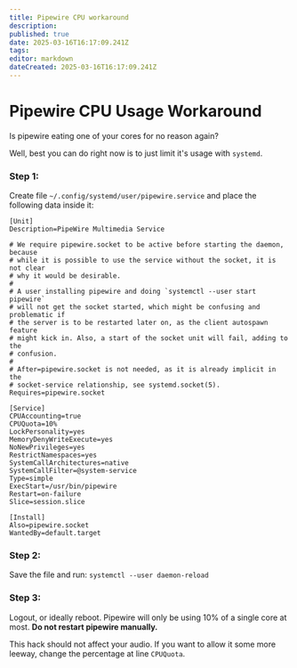 ```yaml
---
title: Pipewire CPU workaround
description:
published: true
date: 2025-03-16T16:17:09.241Z
tags:
editor: markdown
dateCreated: 2025-03-16T16:17:09.241Z
---
```


# Pipewire CPU Usage Workaround

Is pipewire eating one of your cores for no reason again?

Well, best you can do right now is to just limit it's usage with `systemd`.

### Step 1:

Create file `~/.config/systemd/user/pipewire.service` and place the following data inside it:

```
[Unit]
Description=PipeWire Multimedia Service

# We require pipewire.socket to be active before starting the daemon, because
# while it is possible to use the service without the socket, it is not clear
# why it would be desirable.
#
# A user installing pipewire and doing `systemctl --user start pipewire`
# will not get the socket started, which might be confusing and problematic if
# the server is to be restarted later on, as the client autospawn feature
# might kick in. Also, a start of the socket unit will fail, adding to the
# confusion.
#
# After=pipewire.socket is not needed, as it is already implicit in the
# socket-service relationship, see systemd.socket(5).
Requires=pipewire.socket

[Service]
CPUAccounting=true
CPUQuota=10%
LockPersonality=yes
MemoryDenyWriteExecute=yes
NoNewPrivileges=yes
RestrictNamespaces=yes
SystemCallArchitectures=native
SystemCallFilter=@system-service
Type=simple
ExecStart=/usr/bin/pipewire
Restart=on-failure
Slice=session.slice

[Install]
Also=pipewire.socket
WantedBy=default.target
```

### Step 2:

Save the file and run: `systemctl --user daemon-reload`

### Step 3:

Logout, or ideally reboot. Pipewire will only be using 10% of a single core at most. **Do not restart pipewire manually.**

This hack should not affect your audio.
If you want to allow it some more leeway, change the percentage at line `CPUQuota`.